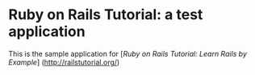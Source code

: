 # Ruby on Rails Tutorial:  a test application

This is the sample application for [*Ruby on Rails Tutorial:  Learn Rails by Example*] (http://railstutorial.org/)
